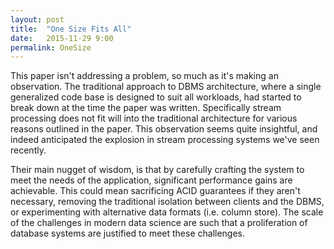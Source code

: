 ```yaml
---
layout: post
title:  "One Size Fits All"
date:   2015-11-29 9:00
permalink: OneSize
---
```


This paper isn't addressing a problem, so much as it's making an observation.
The traditional approach to DBMS architecture, where a single generalized code
base is designed to suit all workloads, had started to break down at the time
the paper was written.  Specifically stream processing does not fit will into
the traditional architecture for various reasons outlined in the paper.  This
observation seems quite insightful, and indeed anticipated the explosion in
stream processing systems we've seen recently.

Their main nugget of wisdom, is that by carefully crafting the system to meet
the needs of the application, significant performance gains are achievable.
This could mean sacrificing ACID guarantees if they aren't necessary, removing
the traditional isolation between clients and the DBMS, or experimenting with
alternative data formats (i.e. column store).  The scale of the challenges in
modern data science are such that a proliferation of database systems are
justified to meet these challenges.
